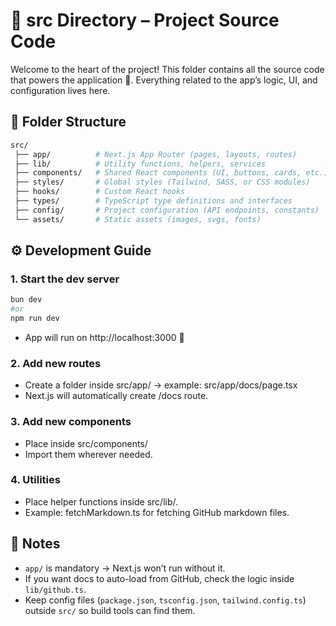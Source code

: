 # 📂 src Directory – Project Source Code
Welcome to the heart of the project! This folder contains all the source code that powers the application 🚀.
Everything related to the app’s logic, UI, and configuration lives here.

## 📁 Folder Structure

```bash
src/
 ├── app/          # Next.js App Router (pages, layouts, routes)
 ├── lib/          # Utility functions, helpers, services
 ├── components/   # Shared React components (UI, buttons, cards, etc.)
 ├── styles/       # Global styles (Tailwind, SASS, or CSS modules)
 ├── hooks/        # Custom React hooks
 ├── types/        # TypeScript type definitions and interfaces
 ├── config/       # Project configuration (API endpoints, constants)
 └── assets/       # Static assets (images, svgs, fonts)
```

## ⚙️ Development Guide

### 1. Start the dev server
```bash
bun dev
#or
npm run dev
```

- App will run on http://localhost:3000 🎉

### 2. Add new routes
- Create a folder inside src/app/ → example: src/app/docs/page.tsx
- Next.js will automatically create /docs route.

### 3. Add new components
- Place inside src/components/
- Import them wherever needed.

### 4. Utilities
- Place helper functions inside src/lib/.
- Example: fetchMarkdown.ts for fetching GitHub markdown files.

## 🌟 Notes
- `app/` is mandatory → Next.js won’t run without it.
- If you want docs to auto-load from GitHub, check the logic inside `lib/github.ts`.
- Keep config files (`package.json`, `tsconfig.json`, `tailwind.config.ts`) outside `src/` so build tools can find them.